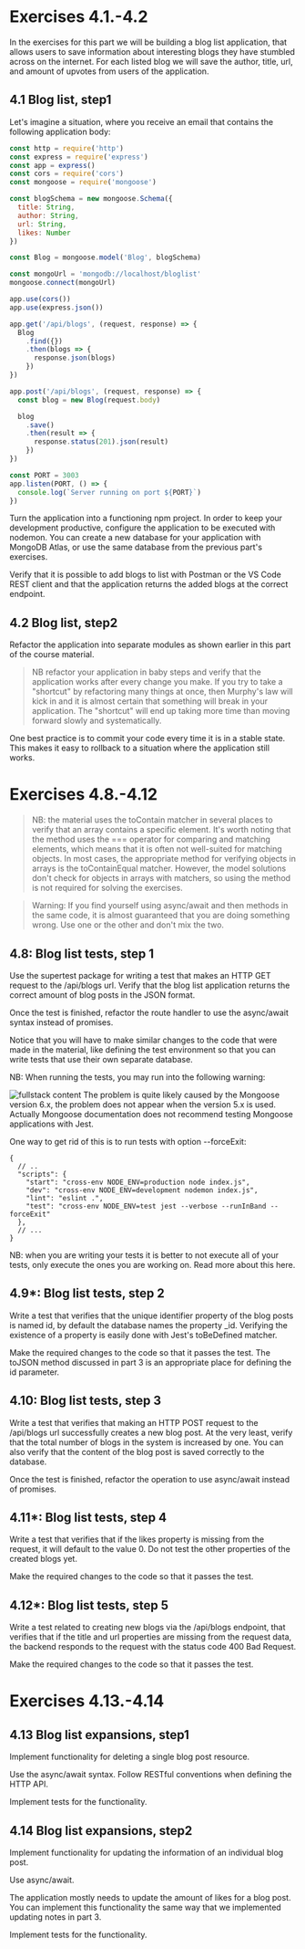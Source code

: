 # Exercises 4.1.-4.2

In the exercises for this part we will be building a blog list application, that allows users to save information about interesting blogs they have stumbled across on the internet. For each listed blog we will save the author, title, url, and amount of upvotes from users of the application.

## 4.1 Blog list, step1

Let's imagine a situation, where you receive an email that contains the following application body:

``` javascript
const http = require('http')
const express = require('express')
const app = express()
const cors = require('cors')
const mongoose = require('mongoose')

const blogSchema = new mongoose.Schema({
  title: String,
  author: String,
  url: String,
  likes: Number
})

const Blog = mongoose.model('Blog', blogSchema)

const mongoUrl = 'mongodb://localhost/bloglist'
mongoose.connect(mongoUrl)

app.use(cors())
app.use(express.json())

app.get('/api/blogs', (request, response) => {
  Blog
    .find({})
    .then(blogs => {
      response.json(blogs)
    })
})

app.post('/api/blogs', (request, response) => {
  const blog = new Blog(request.body)

  blog
    .save()
    .then(result => {
      response.status(201).json(result)
    })
})

const PORT = 3003
app.listen(PORT, () => {
  console.log(`Server running on port ${PORT}`)
})
```

Turn the application into a functioning npm project. In order to keep your development productive, configure the application to be executed with nodemon. You can create a new database for your application with MongoDB Atlas, or use the same database from the previous part's exercises.

Verify that it is possible to add blogs to list with Postman or the VS Code REST client and that the application returns the added blogs at the correct endpoint.

## 4.2 Blog list, step2

Refactor the application into separate modules as shown earlier in this part of the course material.

>NB refactor your application in baby steps and verify that the application works after every change you make. If you try to take a "shortcut" by refactoring many things at once, then Murphy's law will kick in and it is almost certain that something will break in your application. The "shortcut" will end up taking more time than moving forward slowly and systematically.

One best practice is to commit your code every time it is in a stable state. This makes it easy to rollback to a situation where the application still works.

# Exercises 4.8.-4.12

> NB: the material uses the toContain matcher in several places to verify that an array contains a specific element. It's worth noting that the method uses the === operator for comparing and matching elements, which means that it is often not well-suited for matching objects. In most cases, the appropriate method for verifying objects in arrays is the toContainEqual matcher. However, the model solutions don't check for objects in arrays with matchers, so using the method is not required for solving the exercises.

>Warning: If you find yourself using async/await and then methods in the same code, it is almost guaranteed that you are doing something wrong. Use one or the other and don't mix the two.

## 4.8: Blog list tests, step 1

Use the supertest package for writing a test that makes an HTTP GET request to the /api/blogs url. Verify that the blog list application returns the correct amount of blog posts in the JSON format.

Once the test is finished, refactor the route handler to use the async/await syntax instead of promises.

Notice that you will have to make similar changes to the code that were made in the material, like defining the test environment so that you can write tests that use their own separate database.

NB: When running the tests, you may run into the following warning:

![fullstack content](https://fullstackopen.com/static/e8bcb367be162a9be3c71b7f47d855a2/5a190/8a.png)
The problem is quite likely caused by the Mongoose version 6.x, the problem does not appear when the version 5.x is used. Actually Mongoose documentation does not recommend testing Mongoose applications with Jest.

One way to get rid of this is to run tests with option --forceExit:

```
{
  // ..
  "scripts": {
    "start": "cross-env NODE_ENV=production node index.js",
    "dev": "cross-env NODE_ENV=development nodemon index.js",
    "lint": "eslint .",
    "test": "cross-env NODE_ENV=test jest --verbose --runInBand --forceExit"
  },
  // ...
}
```

NB: when you are writing your tests it is better to not execute all of your tests, only execute the ones you are working on. Read more about this here.

## 4.9*: Blog list tests, step 2

Write a test that verifies that the unique identifier property of the blog posts is named id, by default the database names the property _id. Verifying the existence of a property is easily done with Jest's toBeDefined matcher.

Make the required changes to the code so that it passes the test. The toJSON method discussed in part 3 is an appropriate place for defining the id parameter.

## 4.10: Blog list tests, step 3

Write a test that verifies that making an HTTP POST request to the /api/blogs url successfully creates a new blog post. At the very least, verify that the total number of blogs in the system is increased by one. You can also verify that the content of the blog post is saved correctly to the database.

Once the test is finished, refactor the operation to use async/await instead of promises.

## 4.11*: Blog list tests, step 4

Write a test that verifies that if the likes property is missing from the request, it will default to the value 0. Do not test the other properties of the created blogs yet.

Make the required changes to the code so that it passes the test.

## 4.12*: Blog list tests, step 5

Write a test related to creating new blogs via the /api/blogs endpoint, that verifies that if the title and url properties are missing from the request data, the backend responds to the request with the status code 400 Bad Request.

Make the required changes to the code so that it passes the test.

# Exercises 4.13.-4.14

## 4.13 Blog list expansions, step1

Implement functionality for deleting a single blog post resource.

Use the async/await syntax. Follow RESTful conventions when defining the HTTP API.

Implement tests for the functionality.

## 4.14 Blog list expansions, step2

Implement functionality for updating the information of an individual blog post.

Use async/await.

The application mostly needs to update the amount of likes for a blog post. You can implement this functionality the same way that we implemented updating notes in part 3.

Implement tests for the functionality.
